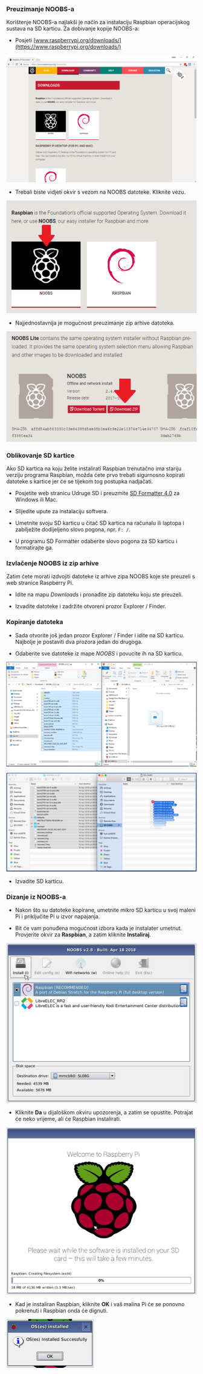 ### Preuzimanje NOOBS-a

Korištenje NOOBS-a najlakši je način za instalaciju Raspbian operacijskog sustava na SD karticu. Za dobivanje kopije NOOBS-a:

+ Posjeti [www.raspberrypi.org/downloads/](https://www.raspberrypi.org/downloads/)

![Stranica za preuzimanje](images/downloads-page.png)

+ Trebali biste vidjeti okvir s vezom na NOOBS datoteke. Kliknite vezu.

![Kliknite NOOBS](images/click-noobs.png)

+ Najjednostavnija je mogućnost preuzimanje zip arhive datoteka.

![Preuzmite zip](images/download-zip.png)

### Oblikovanje SD kartice

Ako SD kartica na koju želite instalirati Raspbian trenutačno ima stariju verziju programa Raspbian, možda ćete prvo trebati sigurnosno kopirati datoteke s kartice jer će se tijekom tog postupka nadjačati.

+ Posjetite web stranicu Udruge SD i preuzmite [SD Formatter 4.0](https://www.sdcard.org/downloads/formatter_4/index.html) za Windows ili Mac.

+ Slijedite upute za instalaciju softvera.

+ Umetnite svoju SD karticu u čitač SD kartica na računalu ili laptopa i zabilježite dodijeljeno slovo pogona, npr. `F: /`.

+ U programu SD Formatter odaberite slovo pogona za SD karticu i formatirajte ga.

### Izvlačenje NOOBS iz zip arhive

Zatim ćete morati izdvojiti datoteke iz arhive zipa NOOBS koje ste preuzeli s web stranice Raspberry Pi.

+ Idite na mapu *Downloads* i pronađite zip datoteku koju ste preuzeli.

+ Izvadite datoteke i zadržite otvoreni prozor Explorer / Finder.

### Kopiranje datoteka

+ Sada otvorite još jedan prozor Explorer / Finder i idite na SD karticu. Najbolje je postaviti dva prozora jedan do drugoga.

+ Odaberite sve datoteke iz mape *NOOBS* i povucite ih na SD karticu.

![kopiranje sustava Windows](images/copy3.png)

![mako kopirati](images/macos_copy.png)

+ Izvadite SD karticu.

### Dizanje iz NOOBS-a

+ Nakon što su datoteke kopirane, umetnite mikro SD karticu u svoj maleni Pi i priključite Pi u izvor napajanja.

+ Bit će vam ponuđena mogućnost izbora kada je instalater umetnut. Provjerite okvir za **Raspbian**, a zatim kliknite **Instaliraj**.

![instalirati](images/install.png)

+ Kliknite **Da** u dijaloškom okviru upozorenja, a zatim se opustite. Potrajat će neko vrijeme, ali će Raspbian instalirati.

![instaliranje](images/installing.png)

+ Kad je instaliran Raspbian, kliknite **OK** i vaš malina Pi će se ponovno pokrenuti i Raspbian onda će dignuti.

![instaliran](images/installed.png)